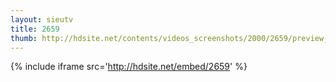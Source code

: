 ```yaml
---
layout: sieutv
title: 2659
thumb: http://hdsite.net/contents/videos_screenshots/2000/2659/preview_360p.mp4.jpg
---
```

{% include iframe src='http://hdsite.net/embed/2659' %}
 
